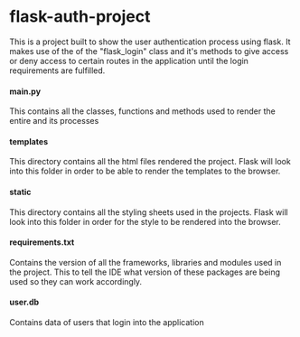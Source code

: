 # flask-auth-project

This is a project built to show the user authentication process using flask. It makes use of the of the "flask_login" class and it's methods to give access or deny access to certain routes in the application until the login requirements are fulfilled.

#### main.py
This contains all the classes, functions and methods used to render the entire and its processes

#### templates
This directory contains all the html files rendered the project. Flask will look into this folder in order to be able to render the templates to the browser.

#### static
This directory contains all the styling sheets used in the projects. Flask will look into this folder in order for the style to be rendered into the browser.

#### requirements.txt
Contains the version of all the frameworks, libraries and modules used in the project. This to tell the IDE what version of these packages are being used so they can work accordingly.

#### user.db
Contains data of users that login into the application
